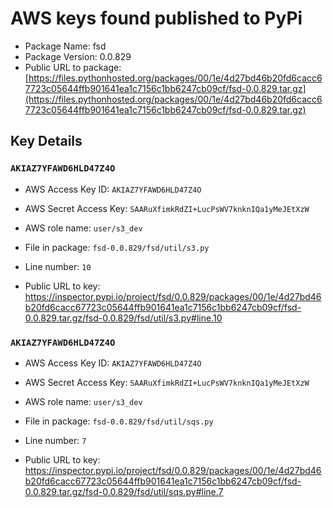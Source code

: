 # AWS keys found published to PyPi

* Package Name: fsd
* Package Version: 0.0.829
* Public URL to package: [https://files.pythonhosted.org/packages/00/1e/4d27bd46b20fd6cacc67723c05644ffb901641ea1c7156c1bb6247cb09cf/fsd-0.0.829.tar.gz](https://files.pythonhosted.org/packages/00/1e/4d27bd46b20fd6cacc67723c05644ffb901641ea1c7156c1bb6247cb09cf/fsd-0.0.829.tar.gz)

## Key Details

### `AKIAZ7YFAWD6HLD47Z4O`

* AWS Access Key ID: `AKIAZ7YFAWD6HLD47Z4O`
* AWS Secret Access Key: `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` 
* AWS role name: `user/s3_dev`
* File in package: `fsd-0.0.829/fsd/util/s3.py`
* Line number: `10`

* Public URL to key: https://inspector.pypi.io/project/fsd/0.0.829/packages/00/1e/4d27bd46b20fd6cacc67723c05644ffb901641ea1c7156c1bb6247cb09cf/fsd-0.0.829.tar.gz/fsd-0.0.829/fsd/util/s3.py#line.10



### `AKIAZ7YFAWD6HLD47Z4O`

* AWS Access Key ID: `AKIAZ7YFAWD6HLD47Z4O`
* AWS Secret Access Key: `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` 
* AWS role name: `user/s3_dev`
* File in package: `fsd-0.0.829/fsd/util/sqs.py`
* Line number: `7`

* Public URL to key: https://inspector.pypi.io/project/fsd/0.0.829/packages/00/1e/4d27bd46b20fd6cacc67723c05644ffb901641ea1c7156c1bb6247cb09cf/fsd-0.0.829.tar.gz/fsd-0.0.829/fsd/util/sqs.py#line.7


